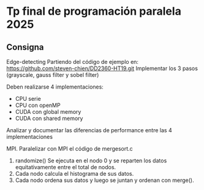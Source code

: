# Tp final de programación paralela 2025


## Consigna
Edge-detecting 
Partiendo del código de ejemplo en: https://github.com/steven-chien/DD2360-HT19.git
Implementar los 3 pasos (grayscale, gauss filter y sobel filter)
 
Deben realizarse 4 implementaciones:
* CPU serie
* CPU con openMP
* CUDA con global memory
* CUDA con shared memory
 
Analizar y documentar las diferencias de performance entre las 4 implementaciones
 
MPI.
Paralelizar con MPI el código de mergesort.c 
1. randomize() Se ejecuta en el nodo 0 y se reparten los datos equitativamente entre el total de nodos.
2. Cada nodo calcula el histograma de sus datos.
3. Cada nodo ordena sus datos y luego se juntan y ordenan con merge().
